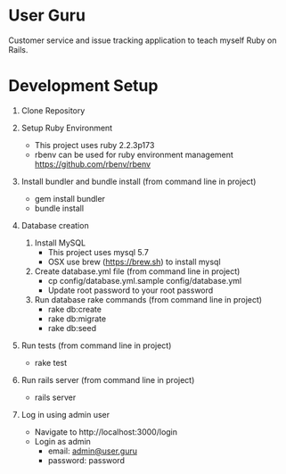 # User Guru

Customer service and issue tracking application to teach myself Ruby on Rails.

# Development Setup

1. Clone Repository

2. Setup Ruby Environment

    - This project uses ruby 2.2.3p173
    - rbenv can be used for ruby environment management https://github.com/rbenv/rbenv

3. Install bundler and bundle install (from command line in project)

    - gem install bundler
    - bundle install

4. Database creation

    1. Install MySQL
        - This project uses mysql 5.7
        - OSX use brew (https://brew.sh) to install mysql
    2. Create database.yml file (from command line in project)
        - cp config/database.yml.sample config/database.yml
        - Update root password to your root password
    3. Run database rake commands (from command line in project)
        - rake db:create
        - rake db:migrate
        - rake db:seed

5. Run tests (from command line in project)

    - rake test

6. Run rails server (from command line in project)

    - rails server

7. Log in using admin user

    - Navigate to http://localhost:3000/login
    - Login as admin
        - email: admin@user.guru
        - password: password
